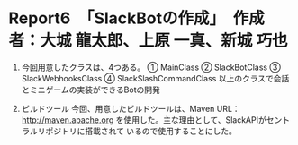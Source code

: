 # Report6　「SlackBotの作成」　作成者：大城 龍太郎、上原 一真、新城 巧也

1. 今回用意したクラスは、4つある。
① MainClass 
② SlackBotClass
③ SlackWebhooksClass
④ SlackSlashCommandClass
以上のクラスで会話とミニゲームの実装ができるBotの開発

2. ビルドツール
今回、用意したビルドツールは、Maven URL：http://maven.apache.org
を使用した。主な理由として、SlackAPIがセントラルリポジトリに搭載されて
いるので使用することにした。

